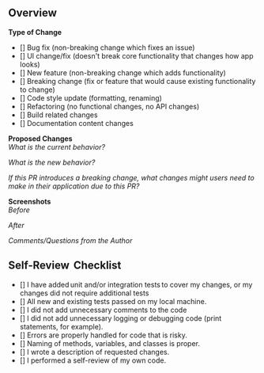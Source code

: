 ## Overview

<!-- Denote the type of change being made. Select all that apply. -->
**Type of Change**
- [] Bug fix (non-breaking change which fixes an issue)
- [] UI change/fix (doesn't break core functionality that changes how app looks)
- [] New feature (non-breaking change which adds functionality)
- [] Breaking change (fix or feature that would cause existing functionality to change)
- [] Code style update (formatting, renaming)
- [] Refactoring (no functional changes, no API changes)
- [] Build related changes
- [] Documentation content changes  

<!-- Describe the change that is being made. -->
**Proposed Changes**  
*What is the current behavior?*

*What is the new behavior?*

*If this PR introduces a breaking change, what changes might users need to make in their application due to this PR?*  

<!-- If the UI has changed, you are required to show the before and after. If the UI has not been changed, delete this section. -->
**Screenshots**  
*Before*

*After*

*Comments/Questions from the Author*

<!-- Before opening the PR ensure that you can check off all of these boxes. -->
## Self-Review  Checklist 
- [] I have added unit and/or integration tests to cover my changes, or my changes did not require additional tests
- [] All new and existing tests passed on my local machine.
- [] I did not add unnecessary comments to the code
- [] I did not add unnecessary logging or debugging code (print statements, for example).
- [] Errors are properly handled for code that is risky.
- [] Naming of methods, variables, and classes is proper.
- [] I wrote a description of requested changes.
- [] I performed a self-review of my own code.
